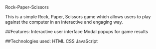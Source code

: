 Rock-Paper-Scissors

This is a simple Rock, Paper, Scissors game which allows users to play against the computer in an interactive and engaging way.

##Features:
Interactive user interface
Modal popups for game results

##Technologies used:
HTML
CSS
JavaScript 
